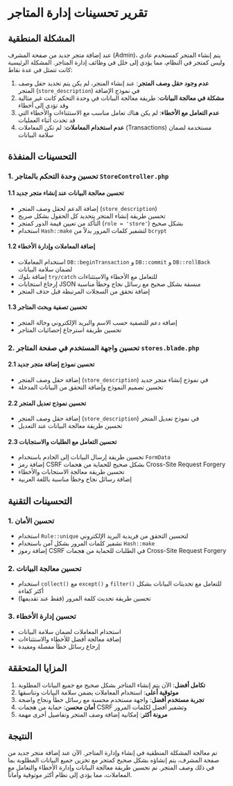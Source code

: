 # تقرير تحسينات إدارة المتاجر

## المشكلة المنطقية

عند إضافة متجر جديد من صفحة المشرف (Admin)، يتم إنشاء المتجر كمستخدم عادي وليس كمتجر في النظام، مما يؤدي إلى خلل في وظائف إدارة المتاجر. المشكلة الرئيسية كانت تتمثل في عدة نقاط:

1. **عدم وجود حقل وصف المتجر**: عند إنشاء المتجر، لم يكن يتم تحديد حقل وصف المتجر (`store_description`) في نموذج الإضافة
2. **مشكلة في معالجة البيانات**: طريقة معالجة البيانات في وحدة التحكم كانت غير مثالية وقد تؤدي إلى أخطاء
3. **عدم التعامل مع الأخطاء**: لم يكن هناك تعامل مناسب مع الاستثناءات والأخطاء التي قد تحدث أثناء العمليات
4. **عدم استخدام المعاملات**: لم تكن المعاملات (Transactions) مستخدمة لضمان سلامة البيانات

## التحسينات المنفذة

### 1. تحسين وحدة التحكم بالمتاجر `StoreController.php`

#### 1.1 تحسين معالجة البيانات عند إنشاء متجر جديد
- إضافة الدعم لحقل وصف المتجر (`store_description`)
- تحسين طريقة إنشاء المتجر بتحديد كل الحقول بشكل صريح
- التأكد من تعيين قيمة الدور كمتجر (`role = 'store'`) بشكل صحيح
- استخدام `Hash::make` لتشفير كلمات المرور بدلاً من `bcrypt`

#### 1.2 إضافة المعاملات وإدارة الأخطاء
- استخدام المعاملات `DB::beginTransaction` و `DB::commit` و `DB::rollBack` لضمان سلامة البيانات
- إضافة بلوك `try/catch` للتعامل مع الأخطاء والاستثناءات
- إرجاع استجابات JSON منسقة بشكل صحيح مع رسائل نجاح وخطأ مناسبة
- إضافة تحقق من السجلات المرتبطة قبل حذف المتجر

#### 1.3 تحسين تصفية وبحث المتاجر
- إضافة دعم للتصفية حسب الاسم والبريد الإلكتروني وحالة المتجر
- تحسين طريقة استرجاع إحصائيات المتاجر

### 2. تحسين واجهة المستخدم في صفحة المتاجر `stores.blade.php`

#### 2.1 تحسين نموذج إضافة متجر جديد
- إضافة حقل وصف المتجر (`store_description`) في نموذج إنشاء متجر جديد
- تحسين تصميم النموذج وإضافة التحقق من البيانات المدخلة

#### 2.2 تحسين نموذج تعديل المتجر
- إضافة حقل وصف المتجر (`store_description`) في نموذج تعديل المتجر
- تحسين طريقة معالجة البيانات عند التعديل

#### 2.3 تحسين التعامل مع الطلبات والاستجابات
- تحسين طريقة إرسال البيانات إلى الخادم باستخدام `FormData`
- إضافة رمز CSRF بشكل صحيح للحماية من هجمات Cross-Site Request Forgery
- تحسين طريقة معالجة الاستجابات والأخطاء
- إضافة رسائل نجاح وخطأ مناسبة باللغة العربية

## التحسينات التقنية

### 1. تحسين الأمان
- استخدام `Rule::unique` لتحسين التحقق من فريدية البريد الإلكتروني
- تشفير كلمات المرور بشكل آمن باستخدام `Hash::make`
- إضافة رموز CSRF في الطلبات للحماية من هجمات Cross-Site Request Forgery

### 2. تحسين معالجة البيانات
- استخدام `collect()` مع `except()` و `filter()` للتعامل مع تحديثات البيانات بشكل أكثر كفاءة
- تحسين طريقة تحديث كلمة المرور (فقط عند تقديمها)

### 3. تحسين إدارة الأخطاء
- استخدام المعاملات لضمان سلامة البيانات
- إضافة معالجة أفضل للأخطاء والاستثناءات
- إرجاع رسائل خطأ مفصلة ومفيدة

## المزايا المتحققة

1. **تكامل أفضل**: الآن يتم إنشاء المتاجر بشكل صحيح مع جميع البيانات المطلوبة
2. **موثوقية أعلى**: استخدام المعاملات يضمن سلامة البيانات وتناسقها
3. **تجربة مستخدم أفضل**: واجهة مستخدم محسنة مع رسائل خطأ ونجاح واضحة
4. **أمان محسن**: حماية من هجمات CSRF وتشفير أفضل لكلمات المرور
5. **مرونة أكثر**: إمكانية إضافة وصف المتجر وتفاصيل أخرى مهمة

## النتيجة

تم معالجة المشكلة المنطقية في إنشاء وإدارة المتاجر. الآن عند إضافة متجر جديد من صفحة المشرف، يتم إنشاؤه بشكل صحيح كمتجر مع تخزين جميع البيانات المطلوبة بما في ذلك وصف المتجر. تم تحسين طريقة معالجة البيانات وإدارة الأخطاء والتعامل مع المعاملات، مما يؤدي إلى نظام أكثر موثوقية وأماناً. 